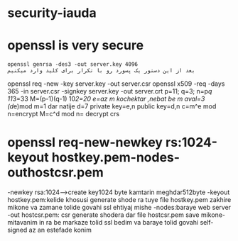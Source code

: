 # security-iauda
# openssl is very secure
	openssl genrsa -des3 -out server.key 4096 
	بعد از این دستور یک پسورد رو با تکرار برای کلید وارد میکنیم
openssl req -new -key server.key -out server.csr
openssl x509 -req -days 365 -in server.csr -signkey server.key -out server.crt
p=11; q=3; n=p*q
11*3=33
M=(p-1)(q-1)    10*2=20
e=az m kochektar ,nebat be m aval=3
(d*e)mod m=1   dar natije  d=7 
private key=e,n    public key=d,n
c=m^e mod n=encrypt
M=c^d mod n= decrypt
crs
# openssl req-new-newkey rs:1024-keyout hostkey.pem-nodes-outhostcsr.pem
-newkey rsa:1024-->create key1024 byte kamtarin meghdar512byte
-keyout hostkey.pem:kelide khosusi generate shode ra tuye file hostkey.pem zakhire mikone va zamane tolide govahi ssl ehtiyaj mishe
-nodes:baraye web server
-out hostcsr.pem: csr generate shodera dar file hostcsr.pem save mikone-mitavanim in ra be markaze tolid ssl bedim va baraye tolid govahi self-signed az an estefade konim
